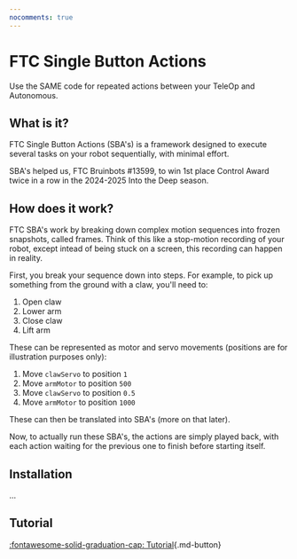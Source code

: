 ```yaml
---
nocomments: true
---
```


# FTC Single Button Actions

Use the SAME code for repeated actions between your TeleOp and Autonomous.

## What is it?

FTC Single Button Actions (SBA's) is a framework designed to execute several tasks on your robot sequentially, with minimal effort.

SBA's helped us, FTC Bruinbots #13599, to win 1st place Control Award twice in a row in the 2024-2025 Into the Deep season.

## How does it work?

FTC SBA's work by breaking down complex motion sequences into frozen snapshots, called frames. Think of this like a stop-motion recording of your robot, except intead of being stuck on a screen, this recording can happen in reality.

First, you break your sequence down into steps. For example, to pick up something from the ground with a claw, you'll need to:

1. Open claw
1. Lower arm
1. Close claw
1. Lift arm

These can be represented as motor and servo movements (positions are for illustration purposes only):

1. Move `clawServo` to position `1`
1. Move `armMotor` to position `500`
1. Move `clawServo` to position `0.5`
1. Move `armMotor` to position `1000`

These can then be translated into SBA's (more on that later).

Now, to actually run these SBA's, the actions are simply played back, with each action waiting for the previous one to finish before starting itself.

## Installation

...

## Tutorial

[:fontawesome-solid-graduation-cap: Tutorial](toc.md){.md-button}